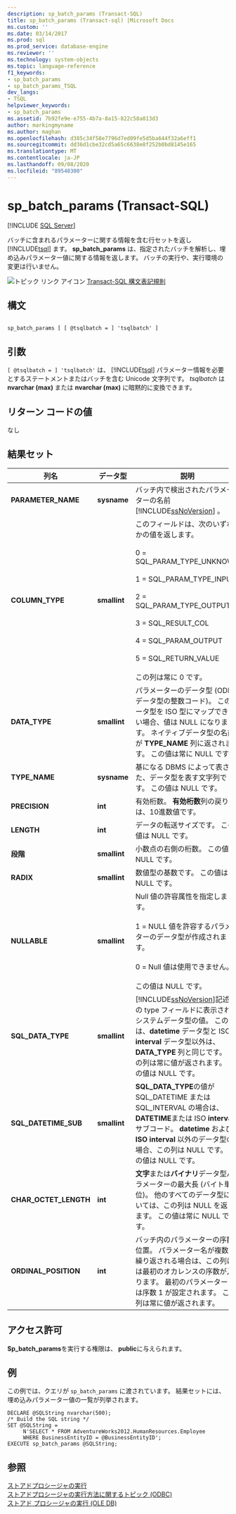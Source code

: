 ```yaml
---
description: sp_batch_params (Transact-SQL)
title: sp_batch_params (Transact-sql) |Microsoft Docs
ms.custom: ''
ms.date: 03/14/2017
ms.prod: sql
ms.prod_service: database-engine
ms.reviewer: ''
ms.technology: system-objects
ms.topic: language-reference
f1_keywords:
- sp_batch_params
- sp_batch_params_TSQL
dev_langs:
- TSQL
helpviewer_keywords:
- sp_batch_params
ms.assetid: 7b92fe9e-e755-4b7a-8a15-822c58a813d3
author: markingmyname
ms.author: maghan
ms.openlocfilehash: d385c34f58e7796d7ed09fe5d5ba644f32a6eff1
ms.sourcegitcommit: dd36d1cbe32cd5a65c6638e8f252b0bd8145e165
ms.translationtype: MT
ms.contentlocale: ja-JP
ms.lasthandoff: 09/08/2020
ms.locfileid: "89548300"
---
```

# <a name="sp_batch_params-transact-sql"></a>sp_batch_params (Transact-SQL)
[!INCLUDE [SQL Server](../../includes/applies-to-version/sqlserver.md)]

  バッチに含まれるパラメーターに関する情報を含む行セットを返し [!INCLUDE[tsql](../../includes/tsql-md.md)] ます。 **sp_batch_params** は、指定されたバッチを解析し、埋め込みパラメーター値に関する情報を返します。 バッチの実行や、実行環境の変更は行いません。  
  
 ![トピック リンク アイコン](../../database-engine/configure-windows/media/topic-link.gif "トピック リンク アイコン") [Transact-SQL 構文表記規則](../../t-sql/language-elements/transact-sql-syntax-conventions-transact-sql.md)  
  
## <a name="syntax"></a>構文  
  
```  
  
sp_batch_params [ [ @tsqlbatch = ] 'tsqlbatch' ]   
```  
  
## <a name="arguments"></a>引数  
`[ @tsqlbatch = ] 'tsqlbatch'` は、 [!INCLUDE[tsql](../../includes/tsql-md.md)] パラメーター情報を必要とするステートメントまたはバッチを含む Unicode 文字列です。 *tsqlbatch* は **nvarchar (max)** または **nvarchar (max)** に暗黙的に変換できます。  
  
## <a name="return-code-values"></a>リターン コードの値  
 なし  
  
## <a name="result-sets"></a>結果セット  
  
|列名|データ型|説明|  
|-----------------|---------------|-----------------|  
|**PARAMETER_NAME**|**sysname**|バッチ内で検出されたパラメーターの名前 [!INCLUDE[ssNoVersion](../../includes/ssnoversion-md.md)] 。|  
|**COLUMN_TYPE**|**smallint**|このフィールドは、次のいずれかの値を返します。<br /><br /> 0 = SQL_PARAM_TYPE_UNKNOWN<br /><br /> 1 = SQL_PARAM_TYPE_INPUT<br /><br /> 2 = SQL_PARAM_TYPE_OUTPUT<br /><br /> 3 = SQL_RESULT_COL<br /><br /> 4 = SQL_PARAM_OUTPUT<br /><br /> 5 = SQL_RETURN_VALUE<br /><br /> この列は常に 0 です。|  
|**DATA_TYPE**|**smallint**|パラメーターのデータ型 (ODBC データ型の整数コード)。 このデータ型を ISO 型にマップできない場合、値は NULL になります。 ネイティブデータ型の名前が **TYPE_NAME** 列に返されます。 この値は常に NULL です。|  
|**TYPE_NAME**|**sysname**|基になる DBMS によって表された、データ型を表す文字列です。 この値は NULL です。|  
|**PRECISION**|**int**|有効桁数。 **有効桁数**列の戻り値は、10進数値です。|  
|**LENGTH**|**int**|データの転送サイズです。 この値は NULL です。|  
|**段階**|**smallint**|小数点の右側の桁数。 この値は NULL です。|  
|**RADIX**|**smallint**|数値型の基数です。 この値は NULL です。|  
|**NULLABLE**|**smallint**|Null 値の許容属性を指定します。<br /><br /> 1 = NULL 値を許容するパラメーターのデータ型が作成されます。<br /><br /> 0 = Null 値は使用できません。<br /><br /> この値は NULL です。|  
|**SQL_DATA_TYPE**|**smallint**|[!INCLUDE[ssNoVersion](../../includes/ssnoversion-md.md)]記述子の type フィールドに表示されるシステムデータ型の値。 この列は、**datetime** データ型と ISO **interval** データ型以外は、**DATA_TYPE** 列と同じです。 この列は常に値が返されます。 この値は NULL です。|  
|**SQL_DATETIME_SUB**|**smallint**|**SQL_DATA_TYPE**の値が SQL_DATETIME または SQL_INTERVAL の場合は、 **DATETIME**または ISO **interval**サブコード。 **datetime** および **ISO interval** 以外のデータ型の場合、この列は NULL です。 この値は NULL です。|  
|**CHAR_OCTET_LENGTH**|**int**|**文字**または**バイナリ**データ型パラメーターの最大長 (バイト単位)。 他のすべてのデータ型については、この列は NULL を返します。 この値は常に NULL です。|  
|**ORDINAL_POSITION**|**int**|バッチ内のパラメーターの序数位置。 パラメーター名が複数回繰り返される場合は、この列には最初のオカレンスの序数が入ります。 最初のパラメーターには序数 1 が設定されます。 この列は常に値が返されます。|  
  
## <a name="permissions"></a>アクセス許可  
 **Sp_batch_params**を実行する権限は、 **public**に与えられます。  
  
## <a name="examples"></a>例  
 この例では、クエリが `sp_batch_params` に渡されています。 結果セットには、埋め込みパラメーター値の一覧が列挙されます。  
  
```  
DECLARE @SQLString nvarchar(500);  
/* Build the SQL string */  
SET @SQLString =  
     N'SELECT * FROM AdventureWorks2012.HumanResources.Employee   
     WHERE BusinessEntityID = @BusinessEntityID';  
EXECUTE sp_batch_params @SQLString;  
```  
  
## <a name="see-also"></a>参照  
 [ストアドプロシージャの実行](../../relational-databases/native-client-odbc-stored-procedures/running-stored-procedures.md)   
 [ストアドプロシージャの実行方法に関するトピック &#40;ODBC&#41;](https://msdn.microsoft.com/library/c2220182-a23d-4475-b353-77a77ab613d6)   
 [ストアド プロシージャの実行 &#40;OLE DB&#41;](../../relational-databases/native-client/ole-db/stored-procedures-running.md)  
  
  
